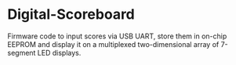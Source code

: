 # Digital-Scoreboard
Firmware code to input scores via USB UART, store them in on-chip EEPROM and display it on a multiplexed two-dimensional array of 7-segment LED displays. 
